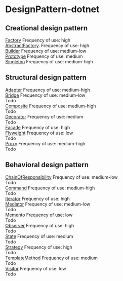 # DesignPattern-dotnet
## Creational design pattern
[Factory](Creational/Factory/docs/README.md)  Frequency of use: high <br>
[AbstractFactory](Creational/AbstractFactory/docs/README.md).  Frequency of use: high<br>
[Builder](Creational/Builder/docs/README.md)  Frequency of use: medium-low<br>
[Prototype](Creational/Prototype/docs/README.md)  Frequency of use: medium<br>
[Singleton](Creational/Singleton/docs/README.md)  Frequency of use: medium-high<br>

## Structural design pattern
[Adapter](Structural/Adapter/docs/README.md)  Frequency of use: medium-high<br> 
[Bridge](Structural/Bridge/docs/README.md)  Frequency of use: medium-low<br>Todo <br>
[Composite](Structural/Composite/docs/README.md)  Frequency of use: medium-high<br>Todo <br>
[Decorator](Structural/Decorator/docs/README.md)  Frequency of use: medium<br>Todo <br>
[Facade](Structural/Facade/docs/README.md)  Frequency of use: high<br>
[Flyweight](Structural/Flyweight/docs/README.md)  Frequency of use: low<br>Todo <br>
[Proxy](Structural/Proxy/docs/README.md)  Frequency of use: medium-high<br>Todo <br>

## Behavioral design pattern
[ChainOfResponsibility](Behavioral/ChainOfResponsibility/docs/README.md)  Frequency of use: medium-low<br>Todo <br>
[Command](Behavioral/Command/docs/README.md)  Frequency of use: medium-high<br>Todo <br>
[Iterator](Behavioral/Iterator/docs/README.md)  Frequency of use: high<br>
[Mediator](Behavioral/Mediator/docs/README.md)  Frequency of use: medium-low<br>Todo <br>
[Memento](Behavioral/Memento/docs/README.md)  Frequency of use: low<br>Todo <br>
[Observer](Behavioral/Observer/docs/README.md)  Frequency of use: high<br>Todo <br>
[State](Behavioral/State/docs/README.md)  Frequency of use: medium<br>Todo <br>
[Strategy](Behavioral/Strategy/docs/README.md)  Frequency of use: high<br>Todo <br>
[TemplateMethod](Behavioral/TemplateMethod/docs/README.md)  Frequency of use: medium<br>Todo <br>
[Visitor](Behavioral/Visitor/docs/README.md)  Frequency of use: low<br>Todo <br>
